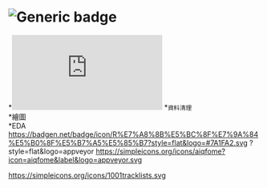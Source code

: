 # ![Generic badge](https://badgen.net/badge/icon/R%E7%A8%8B%E5%BC%8F%E7%9A%84%E5%B0%8F%E5%B7%A5%E5%85%B7?icon=visualstudio&label&logo=appveyor.svg)
*![Generic badge](https://badgen.net/badge/%E5%8C%AF%E5%85%A5%E8%B3%87%E6%96%99/excel.csv.json?style=flat&logo=#7A1FA2.svg) 
*`資料清理`  
*繪圖  
  *EDA  
https://badgen.net/badge/icon/R%E7%A8%8B%E5%BC%8F%E7%9A%84%E5%B0%8F%E5%B7%A5%E5%85%B7?style=flat&logo=#7A1FA2.svg
?style=flat&logo=appveyor
https://simpleicons.org/icons/aiqfome?icon=aiqfome&label&logo=appveyor.svg
                                                                                                       
https://simpleicons.org/icons/1001tracklists.svg
